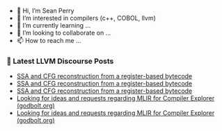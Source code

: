 - 👋 Hi, I’m Sean Perry
- 👀 I’m interested in compilers (c++, COBOL, llvm)
- 🌱 I’m currently learning ...
- 💞️ I’m looking to collaborate on ...
- 📫 How to reach me ...

<!---
s66perry/s66perry is a ✨ special ✨ repository because its `README.md` (this file) appears on your GitHub profile.
You can click the Preview link to take a look at your changes.
--->
### 📕 Latest LLVM Discourse Posts

<!-- DISCOURSE-LLVM:START -->
- [SSA and CFG reconstruction from a register-based bytecode](https://discourse.llvm.org/t/ssa-and-cfg-reconstruction-from-a-register-based-bytecode/62862#post_3)
- [SSA and CFG reconstruction from a register-based bytecode](https://discourse.llvm.org/t/ssa-and-cfg-reconstruction-from-a-register-based-bytecode/62862#post_2)
- [SSA and CFG reconstruction from a register-based bytecode](https://discourse.llvm.org/t/ssa-and-cfg-reconstruction-from-a-register-based-bytecode/62862#post_1)
- [Looking for ideas and requests regarding MLIR for Compiler Explorer &lpar;godbolt.org&rpar;](https://discourse.llvm.org/t/looking-for-ideas-and-requests-regarding-mlir-for-compiler-explorer-godbolt-org/62861#post_9)
- [Looking for ideas and requests regarding MLIR for Compiler Explorer &lpar;godbolt.org&rpar;](https://discourse.llvm.org/t/looking-for-ideas-and-requests-regarding-mlir-for-compiler-explorer-godbolt-org/62861#post_8)
<!-- DISCOURSE-LLVM:END -->
